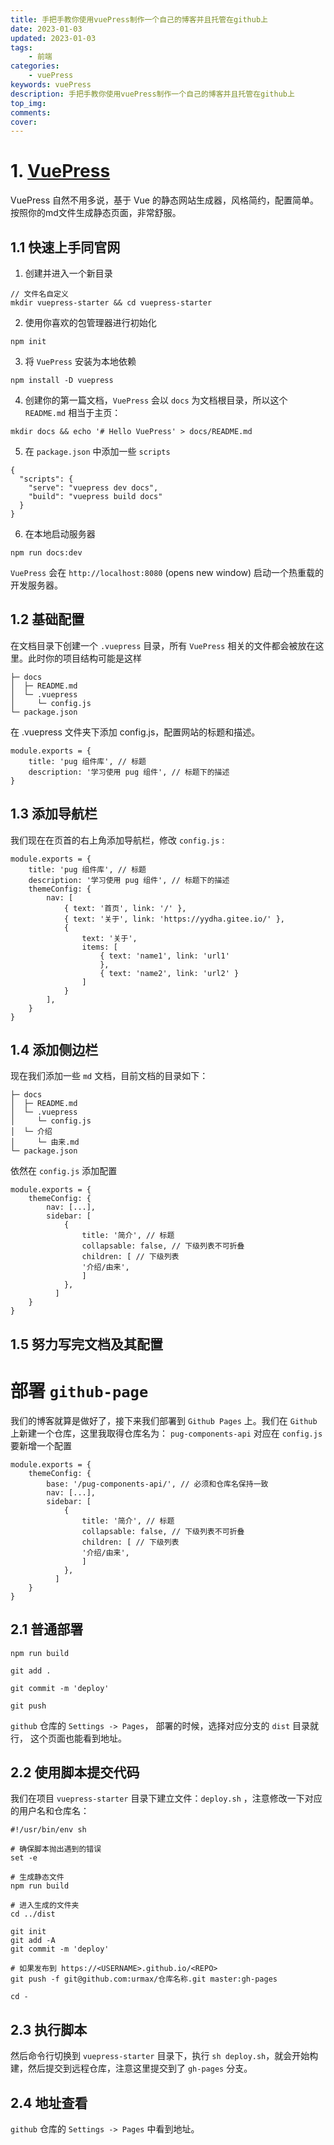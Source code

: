 ```yaml
---
title: 手把手教你使用vuePress制作一个自己的博客并且托管在github上
date: 2023-01-03
updated: 2023-01-03
tags: 
    - 前端
categories: 
    - vuePress
keywords: vuePress
description: 手把手教你使用vuePress制作一个自己的博客并且托管在github上
top_img: 
comments: 
cover:
---
```

# 1. [VuePress](https://vuepress.vuejs.org/zh/guide/getting-started.html)
VuePress 自然不用多说，基于 Vue 的静态网站生成器，风格简约，配置简单。按照你的md文件生成静态页面，非常舒服。

## 1.1 快速上手同官网
1. 创建并进入一个新目录
```
// 文件名自定义
mkdir vuepress-starter && cd vuepress-starter
```
2. 使用你喜欢的包管理器进行初始化
```
npm init
```
3. 将 `VuePress` 安装为本地依赖
```
npm install -D vuepress
```
4. 创建你的第一篇文档，`VuePress` 会以 `docs` 为文档根目录，所以这个 `README.md` 相当于主页：
```
mkdir docs && echo '# Hello VuePress' > docs/README.md
```
5. 在 `package.json` 中添加一些 `scripts`
```
{
  "scripts": {
    "serve": "vuepress dev docs",
    "build": "vuepress build docs"
  }
}
```
6. 在本地启动服务器
```
npm run docs:dev
```
`VuePress` 会在 `http://localhost:8080` (opens new window) 启动一个热重载的开发服务器。

## 1.2 基础配置
在文档目录下创建一个 `.vuepress` 目录，所有 `VuePress` 相关的文件都会被放在这里。此时你的项目结构可能是这样
```
├─ docs
│  ├─ README.md
│  └─ .vuepress
│     └─ config.js
└─ package.json
```
在 .vuepress 文件夹下添加 config.js，配置网站的标题和描述。
```
module.exports = {
    title: 'pug 组件库', // 标题
    description: '学习使用 pug 组件', // 标题下的描述
}
```
## 1.3 添加导航栏
我们现在在页首的右上角添加导航栏，修改 `config.js` :
```
module.exports = {
    title: 'pug 组件库', // 标题
    description: '学习使用 pug 组件', // 标题下的描述
    themeConfig: {
        nav: [
            { text: '首页', link: '/' },
            { text: '关于', link: 'https://yydha.gitee.io/' },
            {
                text: '关于',
                items: [
                    { text: 'name1', link: 'url1' 
                    },
                    { text: 'name2', link: 'url2' }
                ]
            }
        ],
    }
}
```
## 1.4 添加侧边栏
现在我们添加一些 `md` 文档，目前文档的目录如下：
```
├─ docs
│  ├─ README.md
│  └─ .vuepress
│     └─ config.js
│  └─ 介绍
│     └─ 由来.md
└─ package.json
```
依然在 `config.js` 添加配置
```
module.exports = {
    themeConfig: {
        nav: [...],
        sidebar: [
            {
                title: '简介', // 标题
                collapsable: false, // 下级列表不可折叠
                children: [ // 下级列表
                '介绍/由来',
                ]
            },
          ]
    }
}
```
## 1.5 努力写完文档及其配置

# 部署 `github-page`
我们的博客就算是做好了，接下来我们部署到 `Github Pages` 上。我们在 `Github` 上新建一个仓库，这里我取得仓库名为： `pug-components-api`
对应在 `config.js` 要新增一个配置
```
module.exports = {
    themeConfig: {
        base: '/pug-components-api/', // 必须和仓库名保持一致
        nav: [...],
        sidebar: [
            {
                title: '简介', // 标题
                collapsable: false, // 下级列表不可折叠
                children: [ // 下级列表
                '介绍/由来',
                ]
            },
          ]
    }
}
```
## 2.1 普通部署
```
npm run build

git add .

git commit -m 'deploy'

git push 
```
`github` 仓库的 `Settings -> Pages`， 部署的时候，选择对应分支的 `dist` 目录就行， 这个页面也能看到地址。
## 2.2 使用脚本提交代码
我们在项目 `vuepress-starter` 目录下建立文件：`deploy.sh` ，注意修改一下对应的用户名和仓库名：
```
#!/usr/bin/env sh

# 确保脚本抛出遇到的错误
set -e

# 生成静态文件
npm run build

# 进入生成的文件夹
cd ../dist

git init
git add -A
git commit -m 'deploy'

# 如果发布到 https://<USERNAME>.github.io/<REPO>
git push -f git@github.com:urmax/仓库名称.git master:gh-pages

cd -
```
## 2.3 执行脚本
然后命令行切换到 `vuepress-starter` 目录下，执行 `sh deploy.sh`，就会开始构建，然后提交到远程仓库，注意这里提交到了 `gh-pages` 分支。
## 2.4 地址查看
`github` 仓库的 `Settings -> Pages` 中看到地址。